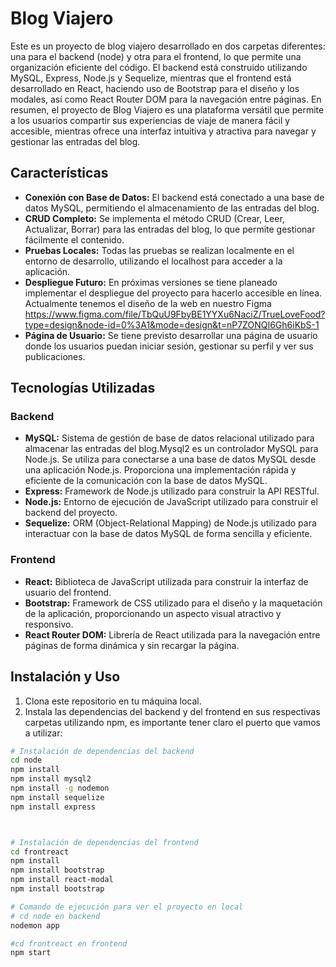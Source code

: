 # Blog Viajero

Este es un proyecto de blog viajero desarrollado en dos carpetas diferentes: una para el backend (node) y otra para el frontend, lo que permite una organización eficiente del código. El backend está construido utilizando MySQL, Express, Node.js y Sequelize, mientras que el frontend está desarrollado en React, haciendo uso de Bootstrap para el diseño y los modales, así como React Router DOM para la navegación entre páginas.
En resumen, el proyecto de Blog Viajero es una plataforma versátil que permite a los usuarios compartir sus experiencias de viaje de manera fácil y accesible, mientras ofrece una interfaz intuitiva y atractiva para navegar y gestionar las entradas del blog. 

## Características

- **Conexión con Base de Datos:** El backend está conectado a una base de datos MySQL, permitiendo el almacenamiento de las entradas del blog.
- **CRUD Completo:** Se implementa el método CRUD (Crear, Leer, Actualizar, Borrar) para las entradas del blog, lo que permite gestionar fácilmente el contenido.
- **Pruebas Locales:** Todas las pruebas se realizan localmente en el entorno de desarrollo, utilizando el localhost para acceder a la aplicación.
- **Despliegue Futuro:** En próximas versiones se tiene planeado implementar el despliegue del proyecto para hacerlo accesible en línea. Actualmente tenemos el diseño de la web en nuestro Figma https://www.figma.com/file/TbQuU9FbyBE1YYXu6NaciZ/TrueLoveFood?type=design&node-id=0%3A1&mode=design&t=nP7ZONQI6Gh6iKbS-1 
- **Página de Usuario:** Se tiene previsto desarrollar una página de usuario donde los usuarios puedan iniciar sesión, gestionar su perfil y ver sus publicaciones.

## Tecnologías Utilizadas

### Backend

- **MySQL:** Sistema de gestión de base de datos relacional utilizado para almacenar las entradas del blog.Mysql2 es un controlador MySQL para Node.js. Se utiliza para conectarse a una base de datos MySQL desde una aplicación Node.js. Proporciona una implementación rápida y eficiente de la comunicación con la base de datos MySQL.
- **Express:** Framework de Node.js utilizado para construir la API RESTful.
- **Node.js:** Entorno de ejecución de JavaScript utilizado para construir el backend del proyecto.
- **Sequelize:** ORM (Object-Relational Mapping) de Node.js utilizado para interactuar con la base de datos MySQL de forma sencilla y eficiente.

### Frontend

- **React:** Biblioteca de JavaScript utilizada para construir la interfaz de usuario del frontend.
- **Bootstrap:** Framework de CSS utilizado para el diseño y la maquetación de la aplicación, proporcionando un aspecto visual atractivo y responsivo.
- **React Router DOM:** Librería de React utilizada para la navegación entre páginas de forma dinámica y sin recargar la página.

## Instalación y Uso

1. Clona este repositorio en tu máquina local.
2. Instala las dependencias del backend y del frontend en sus respectivas carpetas utilizando npm, es importante tener claro el puerto que vamos a utilizar:

```bash
# Instalación de dependencias del backend
cd node
npm install
npm install mysql2
npm install -g nodemon
npm install sequelize
npm install express



# Instalación de dependencias del frontend
cd frontreact
npm install
npm install bootstrap
npm install react-modal
npm install bootstrap

# Comando de ejecución para ver el proyecto en local
# cd node en backend
nodemon app

#cd frontreact en frontend
npm start

